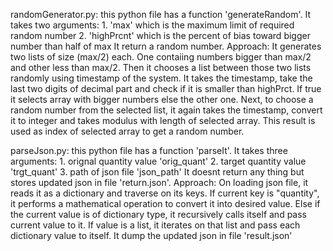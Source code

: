 randomGenerator.py:
	this python file has a function 'generateRandom'.
	It takes two arguments:
		1. 'max' which is the maximum limit of required random number
		2. 'highPrcnt' which is the percent of bias toward bigger number than half of max
	It return a random number.
	Approach:
		It generates two lists of size (max/2) each. One contaiing numbers bigger than max/2 and other less than max/2. Then it chooses a list between those two lists randomly using timestamp of the system. It takes the timestamp, take the last two digits of decimal part and check if it is smaller than highPrct. If true it selects array with bigger numbers else the other one. Next, to choose a random number from the selected list, it again takes the timestamp, convert it to integer and takes modulus with length of selected array. This result is used as index of selected array to get a random number.

parseJson.py:
	this python file has a function 'parseIt'.
	It takes three arguments:
		1. orignal quantity value 'orig_quant'
		2. target quantity value 'trgt_quant'
		3. path of json file 'json_path'
	It doesnt return any thing but stores updated json in file 'return.json'.
	Approach:
		On loading json file, it reads it as a dictionary and traverse on its keys. If current key is "quantity", it performs a mathematical operation to convert it into desired value. Else if the current value is of dictionary type, it recursively calls itself and pass current value to it. If value is a list, it iterates on that list and pass each dictionary value to itself. It dump the updated json in file 'result.json'

 
